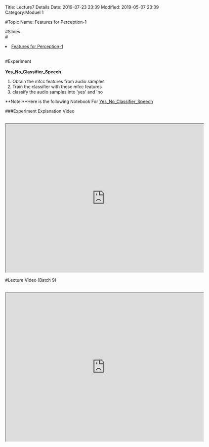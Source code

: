 Title: Lecture7 Details
Date: 2019-07-23 23:39
Modified: 2019-05-07 23:39
Category:Moduel 1

#Topic Name: Features for Perception-1

#Slides<br>
#<li><a href="https://www.dropbox.com/home/Batch7/Slides/Day08?preview=Features_for_Perception_1.pptx" target="_blank">Features for Perception-1</a></li> <br>

#Experiment<br><br>
**Yes_No_Classifier_Speech**<br>
1. Obtain the mfcc features from audio samples<br> 
2. Train the classifier with these mfcc features<br>
3. classify the audio samples into 'yes' and 'no<br>

**Note:**Here is the following Notebook For [Yes_No_Classifier_Speech](https://drive.google.com/file/d/1ELVEU0G44R0bF9ZUmjRI3EfOqv11wb1a/view?usp=sharing)


###Experiment Explanation Video <br><br>
<iframe src="https://cdn.talentsprint.com/talentsprint/archives/sc/aiml/aiml_2018_b7_hyd/experiment_details_backup/yes_no_classifier.mp4"width="640" height="480"></iframe>

#Lecture Video (Batch 9) <br><br>
<iframe src="https://videoken.com/embed/vkene-dYYZLLyYRQ"width="640" height="480"></iframe>







